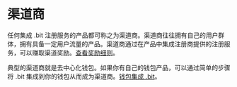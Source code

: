# 渠道商

任何集成 .bit 注册服务的产品都可称之为渠道商。渠道商往往拥有自己的用户群体，拥有具备一定用户流量的产品。渠道商通过在产品中集成注册商提供的注册服务，可以赚取渠道奖励。[查看奖励细则](build-together.md)。



典型的渠道商就是去中心化钱包。如果你有自己的钱包产品，可以通过简单的步骤将 .bit 集成到你的钱包从而成为渠道商。[钱包集成 .bit](../../v/chinese-1/kai-fa-zhe/wallet-integration.md)。


